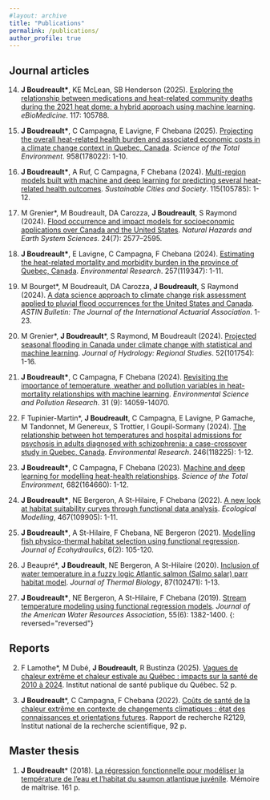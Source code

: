```yaml
---
#layout: archive
title: "Publications"
permalink: /publications/
author_profile: true
---
```



Journal articles
---------------

14. **J Boudreault\***, KE McLean, SB Henderson (2025). [Exploring the relationship between medications and heat-related community deaths during the 2021 heat dome: a hybrid approach using machine learning](https://doi.org/10.1016/j.ebiom.2025.105788). *eBioMedicine*. 117: 105788.

13. **J Boudreault\***, C Campagna, E Lavigne, F Chebana (2025). [Projecting the overall heat-related health burden and associated economic costs in a climate change context in Quebec, Canada](https://doi.org/10.1016/j.scitotenv.2024.178022). *Science of the Total Environment*. 958(178022): 1-10.

12. **J Boudreault\***, A Ruf, C Campagna, F Chebana (2024). [Multi-region models built with machine and deep learning for predicting several heat-related health outcomes](https://doi.org/10.1016/j.scs.2024.105785). *Sustainable Cities and Society*. 115(105785): 1-12.

11. M Grenier\*, M Boudreault, DA Carozza, **J Boudreault**, S Raymond (2024). [Flood occurrence and impact models for socioeconomic applications over Canada and the United States](https://doi.org/10.5194/nhess-24-2577-2024). *Natural Hazards and Earth System Sciences.* 24(7): 2577–2595. 

10. **J Boudreault\***, E Lavigne, C Campagna, F Chebana (2024). [Estimating the heat-related mortality and morbidity burden in the province of Quebec, Canada](https://doi.org/10.1016/j.envres.2024.119347). *Environmental Research*. 257(119347): 1-11.

9. M Bourget\*, M Boudreault, DA Carozza, **J Boudreault**, S Raymond (2024). [A data science approach to climate change risk assessment applied to pluvial flood occurrences for the United States and Canada](https://doi.org/10.1017/asb.2024.19). *ASTIN Bulletin: The Journal of the International Actuarial Association*. 1-23.

8. M Grenier\*, **J Boudreault**\*, S Raymond, M Boudreault (2024). [Projected seasonal flooding in Canada under climate change with statistical and machine learning](https://doi.org/10.1016/j.ejrh.2024.101754). *Journal of Hydrology: Regional Studies*. 52(101754): 1-16. 

7. **J Boudreault\***, C Campagna, F Chebana (2024). [Revisiting the importance of temperature, weather and pollution variables in heat-mortality relationships with machine learning](https://doi.org/10.1007/s11356-024-31969-z). *Environmental Science and Pollution Research*. 31 (9): 14059-14070.

6. F Tupinier-Martin\*, **J Boudreault**, C Campagna, E Lavigne, P Gamache, M Tandonnet, M Genereux, S Trottier, I Goupil-Sormany (2024). [The relationship between hot temperatures and hospital admissions for psychosis in adults diagnosed with schizophrenia: a case-crossover study in Quebec, Canada](https://doi.org/10.1016/j.envres.2024.118225). *Environmental Research*. 246(118225): 1-12.

5. **J Boudreault\***, C Campagna, F Chebana (2023). [Machine and deep learning for modelling heat-health relationships](https://doi.org/10.1016/j.scitotenv.2023.164660). *Science of the Total Environment*, 682(164660): 1-12.

4. **J Boudreault\***, NE Bergeron, A St-Hilaire, F Chebana (2022). [A new look at habitat suitability curves through functional data analysis](https://www.sciencedirect.com/science/article/abs/pii/S030438002200031X?via%3Dihub). *Ecological Modelling*, 467(109905): 1-11. 

3. **J Boudreault\***, A St-Hilaire, F Chebana, NE Bergeron (2021). [Modelling fish physico-thermal habitat selection using functional regression](https://www.tandfonline.com/doi/full/10.1080/24705357.2020.1840313). *Journal of Ecohydraulics*, 6(2): 105-120.

2. J Beaupré\*, **J Boudreault**, NE Bergeron, A St-Hilaire (2020). [Inclusion of water temperature in a fuzzy logic Atlantic salmon (Salmo salar) parr habitat model](https://www.sciencedirect.com/science/article/abs/pii/S0306456519304012?via%3Dihub). *Journal of Thermal Biology*, 87(102471): 1-13.

1. **J Boudreault\***, NE Bergeron, A St-Hilaire, F Chebana (2019). [Stream temperature modeling using functional regression models](https://onlinelibrary.wiley.com/doi/abs/10.1111/1752-1688.12778). *Journal of the American Water Resources Association*, 55(6): 1382-1400.
{: reversed="reversed"}


Reports
---------------

2. F Lamothe\*, M Dubé, **J Boudreault**, R Bustinza (2025). [Vagues de chaleur extrême et chaleur estivale au Québec : impacts sur la santé de 2010 à 2024](https://www.inspq.qc.ca/publications/3662). Institut national de santé publique du Québec. 52 p. 

1. **J Boudreault***, C Campagna, F Chebana (2022). [Coûts de santé de la chaleur extrême en contexte de changements climatiques : état des connaissances et orientations futures](https://espace.inrs.ca/id/eprint/13052/). Rapport de recherche R2129, Institut national de la recherche scientifique, 92 p.


Master thesis
---------------

1. **J Boudreault*** (2018). [La régression fonctionnelle pour modéliser la température de l’eau et l’habitat du saumon atlantique juvénile](https://espace.inrs.ca/id/eprint/8791/). Mémoire de maîtrise. 161 p.